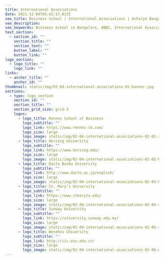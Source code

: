 ```yaml
---
title: International Associations
date: 2021-12-04T05:42:17.013Z
seo_title: Business School | International Associations | Acharya Bangalore Business School
seo_description: 
seo_keywords: Business School in Bangalore, ABBS, International Associations
text_section:
  - section_id: ""
    section_title: ""
    section_text: ""
    button_label: ""
    button_link: ""
logo_section:
  - logo_title: ""
    logo_link: ""
links:
  - anchor_title: ""
    anchor_id: ""
thumbnail: static/img/02-04-international-associations-01-banner.jpg
sections:
  - type: logo_section
    section_id: ""
    section_title: ""
    section_grid_size: grid-3
    logos:
      - logo_title: Rennes School of Business
        logo_subtitle: ""
        logo_link: https://www.rennes-sb.com/
        logo_size: large
        logo_image: static/img/02-04-international-associations-02-01-rennes-school-of-business.jpg
      - logo_title: Herzing University
        logo_subtitle: ""
        logo_link: https://www.herzing.edu/
        logo_size: large
        logo_image: static/img/02-04-international-associations-02-02-herzing-university.jpg
      - logo_title: Daito Bunka University
        logo_subtitle: ""
        logo_link: http://www.daito.ac.jp/english/
        logo_size: large
        logo_image: static/img/02-04-international-associations-02-03-baito-bunka-university.jpg
      - logo_title: St. Mary’s University
        logo_subtitle: ""
        logo_link: https://www.stmarytx.edu/
        logo_size: large
        logo_image: static/img/02-04-international-associations-02-04-st-marys-university.jpg
      - logo_title: Sunway University
        logo_subtitle: ""
        logo_link: https://university.sunway.edu.my/
        logo_size: large
        logo_image: static/img/02-04-international-associations-02-05-sunway-university.jpg
      - logo_title: Wenzhou University
        logo_subtitle: ""
        logo_link: http://cic.wzu.edu.cn/
        logo_size: large
        logo_image: static/img/02-04-international-associations-02-06-wenzhou-university.jpg
---
```

